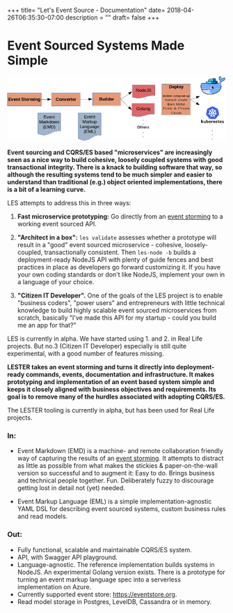 +++
title= "Let's Event Source - Documentation"
date= 2018-04-26T06:35:30-07:00
description = ""
draft= false
+++

# Event Sourced Systems Made Simple

![Lester Pipline](LESTER-stack-diagram.png)

**Event sourcing and CQRS/ES based "microservices" are increasingly seen as a nice way to build cohesive, loosely coupled systems with good transactional integrity. There is a knack to building software that way, so although the resulting systems tend to be much simpler and easier to understand than traditional (e.g.) object oriented implementations, there is a bit of a learning curve.**

LES attempts to address this in three ways:

1. **Fast microservice prototyping:** Go directly from an [event storming](http://ziobrando.blogspot.ca/2013/11/introducing-event-storming.html) to a working event sourced API.

2. **"Architect in a box":** ```les validate``` assesses whether a prototype will result in a "good" event sourced microservice - cohesive, loosely-coupled, transactionally consistent. Then ```les-node -b``` builds a deployment-ready NodeJS API with plenty of guide fences and best practices in place as developers go forward customizing it. If you have your own coding standards or don't like NodeJS, implement your own in a language of your choice.

3. **"Citizen IT Developer".** One of the goals of the LES project is to enable "business coders", "power users" and entrepreneurs with little technical knowledge to build highly scalable event sourced microservices from scratch, basically "I've made this API for my startup - could you build me an app for that?"

LES is currently in alpha. We have started using 1. and 2. in Real Life projects. But no.3 (Citizen IT Developer) especially is still quite experimental, with a good number of features missing.


**LESTER takes an event storming and turns it directly into deployment-ready commands, events, documentation and infrastructure. It makes prototyping and implementation of an event based system simple and keeps it closely aligned with business objectives and requirements. Its goal is to remove many of the hurdles associated with adopting CQRS/ES.**

The LESTER tooling is currently in alpha, but has been used for Real Life projects.

### In:

* Event Markdown (EMD) is a machine- and remote collaboration friendly way of capturing the results of an [event storming](http://ziobrando.blogspot.ca/2013/11/introducing-event-storming.html). It attempts to distract as little as possible from what makes the stickies & paper-on-the-wall version so successful and to augment it: Easy to do. Brings business and technical people together. Fun. Deliberately fuzzy to discourage getting lost in detail not (yet) needed. 

* Event Markup Language (EML) is a simple implementation-agnostic YAML DSL for describing event sourced systems, custom business rules and read models.

### Out:

* Fully functional, scalable and maintainable CQRS/ES system.
* API, with Swagger API playground.
* Language-agnostic. The reference implementation builds systems in NodeJS. An experimental Golang version exists. There is a prototype for turning an event markup language spec into a serverless implementation on Azure.
* Currently supported event store: https://eventstore.org.
* Read model storage in Postgres, LevelDB, Cassandra or in memory.
